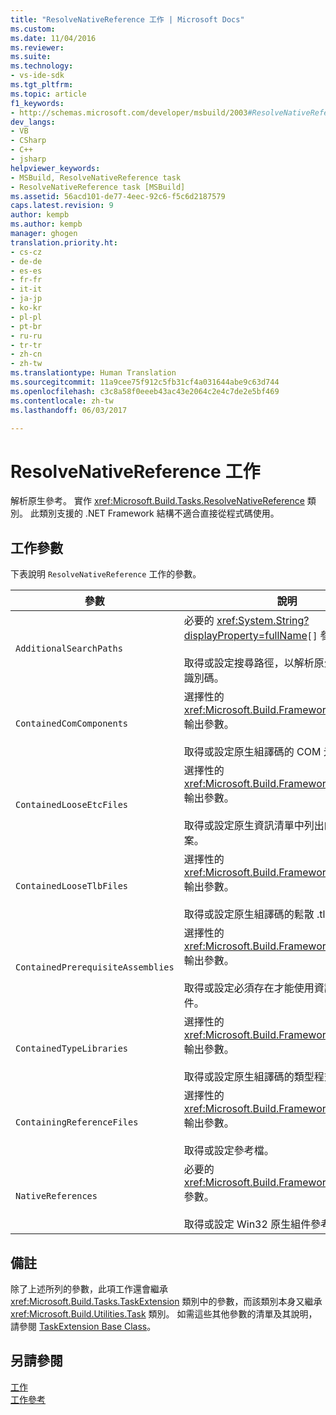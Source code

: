 ```yaml
---
title: "ResolveNativeReference 工作 | Microsoft Docs"
ms.custom: 
ms.date: 11/04/2016
ms.reviewer: 
ms.suite: 
ms.technology:
- vs-ide-sdk
ms.tgt_pltfrm: 
ms.topic: article
f1_keywords:
- http://schemas.microsoft.com/developer/msbuild/2003#ResolveNativeReference
dev_langs:
- VB
- CSharp
- C++
- jsharp
helpviewer_keywords:
- MSBuild, ResolveNativeReference task
- ResolveNativeReference task [MSBuild]
ms.assetid: 56acd101-de77-4eec-92c6-f5c6d2187579
caps.latest.revision: 9
author: kempb
ms.author: kempb
manager: ghogen
translation.priority.ht:
- cs-cz
- de-de
- es-es
- fr-fr
- it-it
- ja-jp
- ko-kr
- pl-pl
- pt-br
- ru-ru
- tr-tr
- zh-cn
- zh-tw
ms.translationtype: Human Translation
ms.sourcegitcommit: 11a9cee75f912c5fb31cf4a031644abe9c63d744
ms.openlocfilehash: c3c8a58f0eeeb43ac43e2064c2e4c7de2e5bf469
ms.contentlocale: zh-tw
ms.lasthandoff: 06/03/2017

---
```

# <a name="resolvenativereference-task"></a>ResolveNativeReference 工作
解析原生參考。 實作 <xref:Microsoft.Build.Tasks.ResolveNativeReference> 類別。 此類別支援的 .NET Framework 結構不適合直接從程式碼使用。  
  
## <a name="task-parameters"></a>工作參數  
 下表說明 `ResolveNativeReference` 工作的參數。  
  
|參數|說明|  
|---------------|-----------------|  
|`AdditionalSearchPaths`|必要的 <xref:System.String?displayProperty=fullName>`[]` 參數。<br /><br /> 取得或設定搜尋路徑，以解析原生參考的組件識別碼。|  
|`ContainedComComponents`|選擇性的 <xref:Microsoft.Build.Framework.ITaskItem>`[]` 輸出參數。<br /><br /> 取得或設定原生組譯碼的 COM 元件。|  
|`ContainedLooseEtcFiles`|選擇性的 <xref:Microsoft.Build.Framework.ITaskItem>`[]` 輸出參數。<br /><br /> 取得或設定原生資訊清單中列出的鬆散 Etc 檔案。|  
|`ContainedLooseTlbFiles`|選擇性的 <xref:Microsoft.Build.Framework.ITaskItem>`[]` 輸出參數。<br /><br /> 取得或設定原生組譯碼的鬆散 .tlb 檔案。|  
|`ContainedPrerequisiteAssemblies`|選擇性的 <xref:Microsoft.Build.Framework.ITaskItem>`[]` 輸出參數。<br /><br /> 取得或設定必須存在才能使用資訊清單的組件。|  
|`ContainedTypeLibraries`|選擇性的 <xref:Microsoft.Build.Framework.ITaskItem>`[]` 輸出參數。<br /><br /> 取得或設定原生組譯碼的類型程式庫。|  
|`ContainingReferenceFiles`|選擇性的 <xref:Microsoft.Build.Framework.ITaskItem>`[]` 輸出參數。<br /><br /> 取得或設定參考檔。|  
|`NativeReferences`|必要的 <xref:Microsoft.Build.Framework.ITaskItem>`[]` 參數。<br /><br /> 取得或設定 Win32 原生組件參考。|  
  
## <a name="remarks"></a>備註  
 除了上述所列的參數，此項工作還會繼承 <xref:Microsoft.Build.Tasks.TaskExtension> 類別中的參數，而該類別本身又繼承 <xref:Microsoft.Build.Utilities.Task> 類別。 如需這些其他參數的清單及其說明，請參閱 [TaskExtension Base Class](../msbuild/taskextension-base-class.md)。  
  
## <a name="see-also"></a>另請參閱  
 [工作](../msbuild/msbuild-tasks.md)   
 [工作參考](../msbuild/msbuild-task-reference.md)
